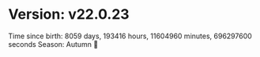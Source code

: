 # Version: v22.0.23
Time since birth: 8059 days, 193416 hours, 11604960 minutes, 696297600 seconds
Season: Autumn 🍁
